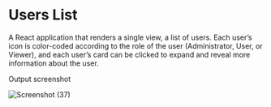 
# Users List
A React application that renders a single view, a list of
users. Each user’s icon is color-coded
according to the role of the user (Administrator, User, or
Viewer), and each user’s card can be clicked to expand and
reveal more information about the user.

Output screenshot

![Screenshot (37)](https://github.com/DeepikaAnkam/veryable/assets/125697325/f6aaed54-ba78-46f9-b7d7-3bc05a0e5ca7)


